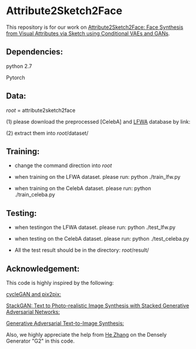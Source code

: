 # Attribute2Sketch2Face
This repository is for our work on [Attribute2Sketch2Face: Face Synthesis from Visual Attributes via Sketch using
Conditional VAEs and GANs](https://arxiv.org/pdf/1801.00077.pdf).

## Dependencies: 

python 2.7

Pytorch

## Data:
$root$ = attribute2sketch2face

(1) please download the preprocessed [CelebA] and [LFWA](https://www.dropbox.com/s/mif5bx3qsbym336/lfw.tar.gz?dl=0) database by link: 

(2) extract them into $root$/dataset/

## Training:
* change the command direction into $root$

* when training on the LFWA dataset. please run: python ./train_lfw.py

* when training on the CelebA dataset. please run: python ./train_celeba.py

## Testing:

* when testingon the LFWA dataset. please run: python ./test_lfw.py

* when testing on the CelebA dataset. please run: python ./test_celeba.py

* All the test result should be in the directory: $root$/result/

## Acknowledgement:

This code is highly inspired by the following:

[cycleGAN and pix2pix:](https://github.com/junyanz/pytorch-CycleGAN-and-pix2pix)

[StackGAN: Text to Photo-realistic Image Synthesis with Stacked Generative Adversarial Networks:](https://github.com/hanzhanggit/StackGAN-Pytorch)

[Generative Adversarial Text-to-Image Synthesis:](https://github.com/reedscot/icml2016)

Also, we highly appreciate the help from [He Zhang](https://github.com/hezhangsprinter) on the Densely Generator "G2" in this code.

